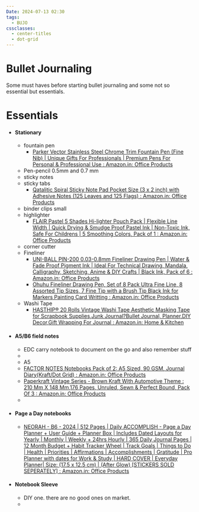 ```yaml
---
Date: 2024-07-13 02:30
tags:
  - BUJO
cssclasses:
  - center-titles
  - dot-grid
---
```

# Bullet Journaling

Some must haves before starting bullet journaling and some not so essential but essentials.

# Essentials

- #### Stationary
	- fountain pen
		- [Parker Vector Stainless Steel Chrome Trim Fountain Pen (Fine Nib) | Unique Gifts For Professionals | Premium Pens For Personal & Professional Use : Amazon.in: Office Products](https://www.amazon.in/Parker-Vector-Fountain-Stainless-Steel/dp/B00LM4SJWO/ref=sr_1_10?crid=3JEF1HBHP6YT3&dib=eyJ2IjoiMSJ9.PQjADnI-lYLsYDDBIX9cOcPKYR20qlmPqo3FtsWsuC8kj-0eLRZHg6NIJ3BD6rIeQApLO1lxOEgrb__76pjW8q5r4qZUdNmzGCXvs4fHXWxKYPJMQiQ_0VfvFPb32bKB5fIlelFJypWBOvbPn_njyGSbVQx9VLtjtfzsiY6bRiJS_liAKDv03wwZNrT6pTphJ31K5t8kgL-GcqASc8O29L_W5k8NVpS8w_rAYAsvp8BkXEHSKt4G8tZwEHK33qdWB0oMNMvNI5oVLZc1B3WEIw5QW8s6NEMik-rKFsUyOSE.2PApqeWA2kt6x0O8fiTKO-1Ipzm_yYVNNp4gVWLslO4&dib_tag=se&keywords=fountain%2Bpen&qid=1720820145&sprefix=fountain%2Bpe%2Caps%2C294&sr=8-10&th=1)
	- Pen-pencil 0.5mm and 0.7 mm
	- sticky notes
	- sticky tabs
		- [Qatalitic Spiral Sticky Note Pad Pocket Size (3 x 2 inch) with Adhesive Notes (125 Leaves and 125 Flags) : Amazon.in: Office Products](https://www.amazon.in/Qatalitic-Spiral-Sticky-Quality-Adhesive/dp/B093PT165Z/ref=sxin_23_sbv_search_btf?content-id=amzn1.sym.288d7cd9-bdfb-4778-882a-c15de0f76151%3Aamzn1.sym.288d7cd9-bdfb-4778-882a-c15de0f76151&crid=1ORJOT3ITV7BV&cv_ct_cx=post+it+sticky+notes&dib=eyJ2IjoiMSJ9.Wsku5tWjIUKnZMg4V49o-w.YMbmTTsHhda05h54zI9TDoHGRfIbJc5HN6m-aB90s5A&dib_tag=se&keywords=post+it+sticky+notes&pd_rd_i=B093PT165Z&pd_rd_r=8f381b60-a40f-4cc0-8dca-d0f6c9bec4c0&pd_rd_w=C9Z4Q&pd_rd_wg=thBb6&pf_rd_p=288d7cd9-bdfb-4778-882a-c15de0f76151&pf_rd_r=3JV2G5M71CM4KWNZ7DN0&qid=1720821840&sbo=RZvfv%2F%2FHxDF%2BO5021pAnSA%3D%3D&sprefix=post+it%2Caps%2C351&sr=1-1-9131241a-a358-4619-a7b8-0f5a65d91d81)
	- binder clips small
	- highlighter
		- [FLAIR Pastel 5 Shades Hi-lighter Pouch Pack | Flexible Line Width | Quick Drying & Smudge Proof Pastel Ink | Non-Toxic Ink, Safe For Childrens | 5 Smoothing Colors, Pack of 1 : Amazon.in: Office Products](https://www.amazon.in/FLAIR-Hi-lighter-Non-Toxic-Childrens-Smoothing/dp/B0C7NTPCWQ/ref=sr_1_5?crid=FT3HD0ETLOP3&dib=eyJ2IjoiMSJ9.yG1Qk-2FBKtFU2gIwXwh2GhAFmuZaCYjnOmQyFr2aVGaC-9u0yj9IkUwT9k0bXSxTtLTZWI_053FtkyLEevoUuRJr4uWOx6in84Z_CrKOc47gO7AQDmWPJly7bPwoWsXdm_yv50ZP1RWlE9aUCEoxEU3l3RUq1mAifGLVuQFgv580yxiMIchZA1XJofDMhEiZWeGBczxcMwCDFO2Ctihi8uTBcz1r1AdFW-Z9u4DZYQGEcGTybWjKfv_AY2WLQqMMEnscai2cRbZv9Go_MSE_92-ZEvALTZSuqluA2IS_Yc.-q0CqJ3T4gDPioNO91GZrj60K9az8TE59eQCYHpFXIo&dib_tag=se&keywords=highlighter+pen&qid=1720820057&sprefix=highlighter+pen%2Caps%2C284&sr=8-5)
	- corner cutter
	- Fineliner
		- [UNI-BALL PIN-200 0.03-0.8mm Fineliner Drawing Pen | Water & Fade Proof Pigment Ink | Ideal For Technical Drawing, Mandala, Calligraphy, Sketching, Anime & DIY Crafts | Black Ink, Pack of 6 : Amazon.in: Office Products](https://www.amazon.in/0-03-0-8mm-Fineliner-Technical-Calligraphy-Sketching/dp/B076QCC1SJ/ref=sr_1_1_sspa?crid=3LOCTP347X1VV&dib=eyJ2IjoiMSJ9.3eXDY3H5Ssjcv0QKEan_0GbW1ruIp44DrNlJhEirb9OEHLBuDV8vBys5uCsG0eJqRZ1WDUkGEccj5A8gTcMuwEGh5EW4ywKZCSNyEkGc_md3sRgqXtAkJkh71HBn-_7tDHl68o66s5PtFaVb8WW-1bwwfI1HVY4nx0u97NX0dih0ZZWneJj_O3xMWRzZZKxkBbJ7zzJ5na6wsxv4t1zKrXCUdjTVdOZr7wmDVI7AvAT_aqDGePNM11QfXYFsM2aj-mqWey32nnM-R61u9uQSY3LMh5dSmqI8Z5ro3ftfmyo.9jDKwiciPVPW0D3p7ElHEgoHRbW9JhLIwvF0qoE-mts&dib_tag=se&keywords=fineliner&qid=1720821572&sprefix=fineliner%2Caps%2C343&sr=8-1-spons&sp_csd=d2lkZ2V0TmFtZT1zcF9hdGY&th=1)
		- [Ohuhu Fineliner Drawing Pen, Set of 8 Pack Ultra Fine Line, 8 Assorted Tip Sizes, 7 Fine Tip with a Brush Tip Black Ink for Markers Painting Card Writting : Amazon.in: Office Products](https://www.amazon.in/Fineliner-Ohuhu-Assorted-Painting-Valentines/dp/B08BNZXRVX/ref=sr_1_6?crid=3LOCTP347X1VV&dib=eyJ2IjoiMSJ9.3eXDY3H5Ssjcv0QKEan_0GbW1ruIp44DrNlJhEirb9OEHLBuDV8vBys5uCsG0eJqRZ1WDUkGEccj5A8gTcMuwEGh5EW4ywKZCSNyEkGc_md3sRgqXtAkJkh71HBn-_7tDHl68o66s5PtFaVb8WW-1bwwfI1HVY4nx0u97NX0dih0ZZWneJj_O3xMWRzZZKxkBbJ7zzJ5na6wsxv4t1zKrXCUdjTVdOZr7wmDVI7AvAT_aqDGePNM11QfXYFsM2aj-mqWey32nnM-R61u9uQSY3LMh5dSmqI8Z5ro3ftfmyo.9jDKwiciPVPW0D3p7ElHEgoHRbW9JhLIwvF0qoE-mts&dib_tag=se&keywords=fineliner&qid=1720821572&sprefix=fineliner%2Caps%2C343&sr=8-6)
	- Washi Tape
		- [HASTHIP® 20 Rolls Vintage Washi Tape Aesthetic Masking Tape for Scrapbook Supplies,Junk Journal?Bullet Journal, Planner,DIY Decor,Gift Wrapping For Journal : Amazon.in: Home & Kitchen](https://www.amazon.in/HASTHIP%C2%AE-Aesthetic-Scrapbook-Supplies-Wrapping/dp/B0B6J566H5/ref=sr_1_1_sspa?crid=3L7G1BPAOZOMQ&dib=eyJ2IjoiMSJ9.y-V0g5r_FPNiJmETSON4eeQhJvqmKCuD2G6WCuJcawgfs0_LN_nf3RZdH4rIZ8l7njPKLsygRDZcoaeC-LICpIk-N1zYlCEyiOD7AtLwvuc6nTQe6THcUG-3ndqESt5wTs4-UF7SJBG7yiK2vGy2fzgM6h0yvfiH8MVnHoEuNY4Y71julcOPiVG2i4JjSPQI5D73OEA7GmIDqu0DQVDxfsWNk2dqZXWv6X3MAyyTplJlpxzJ0ZlC9DjpcqqHRsOnt91lH8Q9J1DJAQ5OtZBmOow39k1TtLqFrZKbNMle_aA.J2tUUGmihkzizMXB2WLdTbHG2kPY2eKlAggOCmpRcaE&dib_tag=se&keywords=washi+tape&qid=1720821745&sprefix=washi+%2Caps%2C273&sr=8-1-spons&sp_csd=d2lkZ2V0TmFtZT1zcF9hdGY&psc=1)


- #### A5/B6 field notes
	- EDC carry notebook to document on the go and also remember stuff
	- 
	- A5 
	- [FACTOR NOTES Notebooks Pack of 2: A5 Sized, 90 GSM, Journal Diary(Kraft/Dot Grid) : Amazon.in: Office Products](https://www.amazon.in/FACTOR-NOTES-Notebooks-Pack-Journal/dp/B0819ZRXV3/ref=sr_1_7?crid=2Y8RZZC7D2CFN&dib=eyJ2IjoiMSJ9.QmVFZC0rbu8brp-3Zdg2r9bhYUEMQ6GWvE4NpKUXuaLlrG3112cf6XDAUzXkFKenFaxRn3MJs49cmKHVoyghyeJ45PaKNcra0mmj1Tl2VRtubr5YF3G-pBGd0cz6j78DzDpjGK8J_Ot8wvGVz9EVslhDnS4RX79I7K0EY7VYVVUcj29NZ4t8JdOPrchv_3DkVGoGgBJXDcNlipVG2z4QuSEhDaR96Q9WD5PzoSLixK2HtKhHf7sVmv-k6rAmSMKhrBWzA4gE6N8MQ8I3twRC7P0dIMJS5S3JJqvvEEFHi7c.EjQ2GN6BjMM8WSkFxctOuNbJzpZmBmj8P4E0YBRcE1U&dib_tag=se&keywords=midori%2Bnotebook&qid=1720817810&refinements=p_n_feature_two_browse-bin%3A28174553031&rnid=28174551031&s=office&sprefix=midori%2Bnotebook%2Caps%2C291&sr=1-7&th=1)
	- [Paperkraft Vintage Series - Brown Kraft With Automotive Theme : 210 Mm X 148 Mm,176 Pages, Unruled, Sewn & Perfect Bound, Pack Of 3 : Amazon.in: Office Products](https://www.amazon.in/dp/B0B34F6RNN?ref=cm_sw_r_apan_dp_4NKQ9WNC67BXWV592EKX_1&ref_=cm_sw_r_apan_dp_4NKQ9WNC67BXWV592EKX_1&social_share=cm_sw_r_apan_dp_4NKQ9WNC67BXWV592EKX_1&starsLeft=1&skipTwisterOG=2&th=1)
	- 


- #### Page a Day notebooks
	- [NEORAH - B6 - 2024 | 512 Pages | Daily ACCOMPLISH - Page a Day Planner + User Guide + Planner Box | Includes Dated Layouts for Yearly | Monthly | Weekly + 24hrs Hourly | 365 Daily Journal Pages | 12 Month Budget + Habit Tracker Wheel | Track Goals | Things to Do | Health | Priorities | Affirmations | Accomplishments | Gratitude | Pro Planner with dates for Work & Study | HARD COVER | Everyday Planner| Size: (17.5 x 12.5 cm) | (After Glow) [STICKERS SOLD SEPERATELY] : Amazon.in: Office Products](https://www.amazon.in/NEORAH-ACCOMPLISH-Customisable-Affirmations-Accomplishments/dp/B0BLRKVX35/ref=sr_1_11?crid=1INR0TIK6P1V3&dib=eyJ2IjoiMSJ9.MbVSpEeYh4CBBMXz6BHa8RvsqyAPhdFxDbfbeLO5sD8cLyKEZ84VokPAsLND8B0-tZB2d6HazI_mQgO0LOHOJfu9iLmA02DbLnXbBnbcWZodk5e_jnJYdz6-CIehp1eo9htP8ekVcKlQ_kY6ardaZdCfQqh3aY3OJV7D9R9g20gT7NBqwee6zUJTuPCIIe8D52iPvVPUvJKYr6c3hP_n5UqPaWZGri7Km50iBUZyQKlXGrq-d2srb7CzxNLB9vBfID127SmfEC0uejhh9paDL5IPFFUZHMydSGzNMGvEfug.fomyEymux0tt5iMTbPB0nBCJl8oNaySt5E1pXqextjk&dib_tag=se&keywords=page%2Ba%2Bday&qid=1720819998&sprefix=page%2Ba%2Bda%2Caps%2C275&sr=8-11&th=1)


- #### Notebook Sleeve
	- DIY one. there are no good ones on market.
	- 
